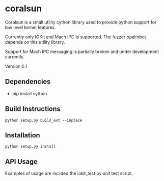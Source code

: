 # coralsun

Coralsun is a small utility cython library used to provide python support for low level kernel features. 

Currently only IOKit and Mach IPC is supported. The fuzzer opalrobot depends on this utility library. 

Support for Mach IPC messaging is partially broken and under development currently. 

Version 0.1 

<h2>Dependencies</h2>

* pip install cython

<h2>Build Instructions</h2>

```python setup.py build_ext --inplace```

<h2>Installation</h2>

```python setup.py install```

<h2>API Usage</h2>

Examples of usage are inclided the iokit_test.py unit test script. 